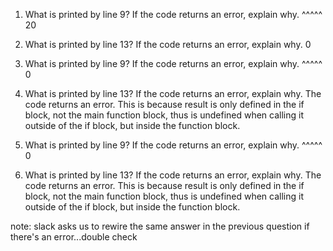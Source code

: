 1. What is printed by line 9? If the code returns an error, explain why. ^^^^^
20

2. What is printed by line 13? If the code returns an error, explain why. 
0

3. What is printed by line 9? If the code returns an error, explain why. ^^^^^
0

4. What is printed by line 13? If the code returns an error, explain why. 
The code returns an error. This is because result is only defined in the if block, not the main function block, thus is undefined when calling it outside of the if block, but inside the function block. 

5. What is printed by line 9? If the code returns an error, explain why. ^^^^^
0

6. What is printed by line 13? If the code returns an error, explain why. 
The code returns an error. This is because result is only defined in the if block, not the main function block, thus is undefined when calling it outside of the if block, but inside the function block. 


note: slack asks us to rewire the same answer in the previous question if there's an error...double check
